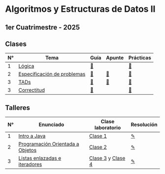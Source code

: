 # Algoritmos y Estructuras de Datos II

## 1er Cuatrimestre - 2025

## Clases

| N° | Tema                                                                                          | Guía | Apunte | Prácticas |
|-----|----------------------------------------------------------------------------------------------|------|--------|-----------|
| 1   | [Lógica](https://github.com/blatth/uba-algo2/blob/master/Teoricas/Teorica1.pdf) | [📎](https://github.com/blatth/uba-algo2/blob/main/Gu%C3%ADas/Guia1.pdf) | | [📝](https://github.com/blatth/uba-algo2/blob/main/Practicas/Practica1.pdf)
| 2   | [Especificación de problemas](https://github.com/blatth/uba-algo2/blob/master/Teoricas/Teorica2.pdf) | [📎](https://github.com/blatth/uba-algo2/blob/main/Gu%C3%ADas/Guia2.pdf) | [📎](https://github.com/blatth/uba-algo2/blob/main/Apuntes/Especificacion.pdf) | [📝](https://github.com/blatth/uba-algo2/blob/main/Practicas/Practica1.pdf)
| 3   | [TADs](https://github.com/blatth/uba-algo2/blob/master/Teoricas/Teorica3.pdf) | [📎](https://github.com/blatth/uba-algo2/blob/main/Gu%C3%ADas/Guia3.pdf) | [📎](https://github.com/blatth/uba-algo2/blob/main/Apuntes/TADs.pdf) | [📝](https://github.com/blatth/uba-algo2/blob/main/Practicas/Practica2.pdf)
| 3   | [Correctitud](https://github.com/blatth/uba-algo2/blob/master/Teoricas/Teorica4.pdf) | [📎](https://github.com/blatth/uba-algo2/blob/main/Gu%C3%ADas/Guia4.1.pdf) | | [📝](https://github.com/blatth/uba-algo2/blob/main/Practicas/Practica3.pdf)

## Talleres

| N° |                  Enunciado                       | Clase laboratorio | Resolución |
|----|--------------------------------------------------|-------------------|------------|
| 1  | [Intro a Java](https://github.com/blatth/uba-algo2/blob/master/Laboratorios/Talleres/Enunciados/TallerE1.pdf) | [Clase 1](https://github.com/blatth/uba-algo2/blob/master/Laboratorios/Laboratorio1.pdf) | [✎](https://github.com/blatth/uba-algo2/blob/master/Laboratorios/Talleres/Resoluciones/Taller1)
| 2  | [Programación Orientada a Objetos](https://github.com/blatth/uba-algo2/blob/master/Laboratorios/Talleres/Enunciados/TallerE2.pdf) | [Clase 2](https://github.com/blatth/uba-algo2/blob/master/Laboratorios/Laboratorio2.pdf) | [✎](https://github.com/blatth/uba-algo2/blob/master/Laboratorios/Talleres/Resoluciones/Taller2)
| 3  | [Listas enlazadas e iteradores](https://github.com/blatth/uba-algo2/blob/master/Laboratorios/Talleres/Enunciados/TallerE3.pdf) | [Clase 3](https://github.com/blatth/uba-algo2/blob/master/Laboratorios/Laboratorio3.2.pdf) y [Clase 4](https://github.com/blatth/uba-algo2/blob/master/Laboratorios/Laboratorio4.pdf) | [✎](https://github.com/blatth/uba-algo2/blob/master/Laboratorios/Talleres/Resoluciones/Taller3)
